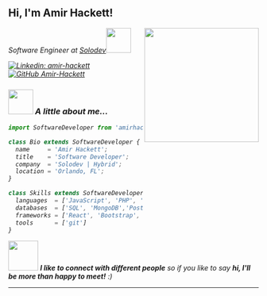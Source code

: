 <h2> Hi, I'm Amir Hackett!</h2>
<img align='right' src="https://media.giphy.com/media/e6tA359EUw2kqhOBHL/giphy.gif" width="230">
<p><em>Software Engineer at <a href="https://www.solodev.com/">Solodev</a><img src="https://media.giphy.com/media/lRLzrbhmh5pFf4jOga/giphy.gif" width="50">

[![Linkedin: amir-hackett](https://img.shields.io/badge/-amirhackett-blue?style=flat-square&logo=Linkedin&logoColor=white&link=https://www.linkedin.com/in/amir-hackett/)](https://www.linkedin.com/in/amir-hackett/)
[![GitHub Amir-Hackett](https://img.shields.io/github/followers/amir-hackett?label=follow&style=social)](https://github.com/Amir-Hackett)


### <img src="https://media.giphy.com/media/ZdO1mXD9kgpCslD5ka/giphy.gif" width="50"> A little about me...  

```jsx
import SoftwareDeveloper from 'amirhackett';

class Bio extends SoftwareDeveloper {
  name     = 'Amir Hackett';
  title    = 'Software Developer';
  company  = 'Solodev | Hybrid';
  location = 'Orlando, FL';
}

class Skills extends SoftwareDeveloper {
  languages  = ['JavaScript', 'PHP', 'HTML', 'CSS'];
  databases  = ['SQL', 'MongoDB','PostgreSQL'];
  frameworks = ['React', 'Bootstrap', 'Bulma'];
  tools      = ['git']
}
```

<img src="https://media.giphy.com/media/mIcH8OyRwpapbmYBgO/giphy.gif" width="60"> <em><b>I like to connect with different people</b> so if you like to say <b>hi, I'll be more than happy to meet!</b> :)</em>

---
